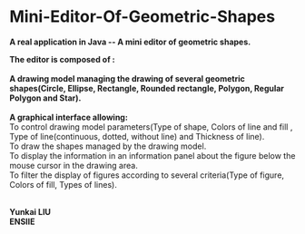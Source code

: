 # Mini-Editor-Of-Geometric-Shapes

<b>A real application in Java -- A mini editor of geometric shapes.</b></br>

<b>The editor is composed of :</b></br></br>
<b>A drawing model managing the drawing of several geometric shapes(Circle, Ellipse, Rectangle, Rounded rectangle, Polygon, Regular Polygon and Star).</b></br></br>
<b>A graphical interface allowing:</b></br>
  To control drawing model parameters(Type of shape, Colors of line and fill , Type of line(continuous, dotted, without line) and Thickness of line).</br>
  To draw the shapes managed by the drawing model.</br>
  To display the information in an information panel about the figure below the mouse cursor in the drawing area.</br>
  To filter the display of figures according to several criteria(Type of figure, Colors of fill, Types of lines).</br></br>

<b>Yunkai LIU</b></br>
<b>ENSIIE</b>
